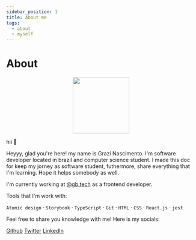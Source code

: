 ```yaml
---
sidebar_position: 1
title: About me
tags:
  - about
  - myself
---
```


# About

<p align="center">
    <img width="150" src="../img/profile_pic.png" />
    <p>hii 👋</p>
</p>

Heyyy, glad you're here! my name is Grazi Nascimento. I'm software developer located in brazil and computer science student. I made this doc for keep my jorney as software student, futhermore, share everything that I'm learning. Hope it helps somebody as well.

I'm currently working at [@gb.tech](https://medium.com/gbtech) as a frontend developer.



Tools that I'm work with:
 
 `Atomic design` · `Storybook` · `TypeScript` · `Git` · `HTML` · `CSS` · `React.js` · `jest`

Feel free to share you knowledge with me! Here is my socials:

[Github](https://github.com/grazinascito)
[Twitter](https://twitter.com/grazinascito)
[LinkedIn](https://www.linkedin.com/in/graziele-santosdn/)



